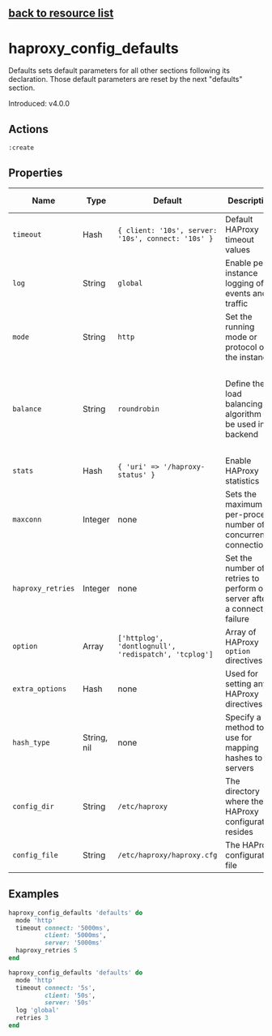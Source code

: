 [back to resource list](https://github.com/sous-chefs/haproxy#resources)
---

# haproxy_config_defaults

Defaults sets default parameters for all other sections following its declaration. Those default parameters are reset by the next "defaults" section.

Introduced: v4.0.0

## Actions

`:create`

## Properties

| Name | Type |  Default | Description | Allowed Values
| -- | -- | -- | -- | -- |
| `timeout` | Hash | `{ client: '10s', server: '10s', connect: '10s' }` | Default HAProxy timeout values |
| `log` | String | `global` | Enable per-instance logging of events and traffic |
| `mode` |  String | `http` | Set the running mode or protocol of the instance | `http`, `tcp`
| `balance` | String | `roundrobin` | Define the load balancing algorithm to be used in a backend | `roundrobin static-rr`, `leastconn`, `first`, ` source`, `uri`, `url_param`, `header`, `rdp-cookie`
| `stats` | Hash | `{ 'uri' => '/haproxy-status' }` | Enable HAProxy statistics |
| `maxconn` | Integer | none | Sets the maximum per-process number of concurrent connections |
| `haproxy_retries` | Integer | none | Set the number of retries to perform on a server after a connection failure |
| `option` |  Array | `['httplog', 'dontlognull', 'redispatch', 'tcplog']` | Array of HAProxy `option` directives |
| `extra_options` |  Hash | none | Used for setting any HAProxy directives |
| `hash_type` |  String, nil | none | Specify a method to use for mapping hashes to servers | `consistent`, `map-based`, `nil`
| `config_dir` |  String | `/etc/haproxy` | The directory where the HAProxy configuration resides | Valid directory
| `config_file` |  String | `/etc/haproxy/haproxy.cfg` | The HAProxy configuration file | Valid file name

## Examples

```ruby
haproxy_config_defaults 'defaults' do
  mode 'http'
  timeout connect: '5000ms',
          client: '5000ms',
          server: '5000ms'
  haproxy_retries 5
end
```
```ruby
haproxy_config_defaults 'defaults' do
  mode 'http'
  timeout connect: '5s',
          client: '50s',
          server: '50s'
  log 'global'
  retries 3
end
```
